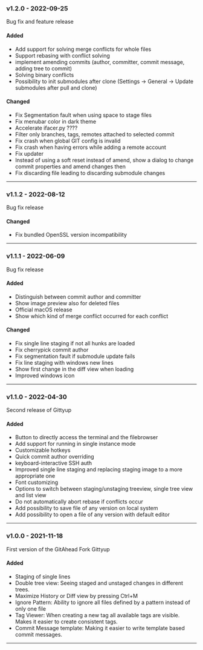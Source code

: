 ### v1.2.0 - 2022-09-25

Bug fix and feature release

#### Added
* Add support for solving merge conflicts for whole files
* Support rebasing with conflict solving
* implement amending commits (author, committer, commit message, adding tree to commit)
* Solving binary conflicts
* Possibility to init submodules after clone (Settings -> General -> Update submodules after pull and clone)

#### Changed
* Fix Segmentation fault when using space to stage files
* Fix menubar color in dark theme
* Accelerate ifacer.py ????
* Filter only branches, tags, remotes attached to selected commit
* Fix crash when global GIT config is invalid
* Fix crash when having errors while adding a remote account
* Fix updater
* Instead of using a soft reset instead of amend, show a dialog to change commit properties and amend changes then
* Fix discarding file leading to discarding submodule changes

----

### v1.1.2 - 2022-08-12

Bug fix release

#### Changed

* Fix bundled OpenSSL version incompatibility

----

### v1.1.1 - 2022-06-09

Bug fix release

#### Added
* Distinguish between commit author and committer
* Show image preview also for deleted files
* Official macOS release
* Show which kind of merge conflict occurred for each conflict

#### Changed
* Fix single line staging if not all hunks are loaded
* Fix cherrypick commit author
* Fix segmentation fault if submodule update fails
* Fix line staging with windows new lines
* Show first change in the diff view when loading
* Improved windows icon

----

### v1.1.0 - 2022-04-30

Second release of Gittyup

#### Added
* Button to directly access the terminal and the filebrowser
* Add support for running in single instance mode
* Customizable hotkeys
* Quick commit author overriding
* keyboard-interactive SSH auth
* Improved single line staging and replacing staging image to a more appropriate one
* Font customizing
* Options to switch between staging/unstaging treeview, single tree view and list view
* Do not automatically abort rebase if conflicts occur
* Add possibility to save file of any version on local system
* Add possibility to open a file of any version with default editor

----

### v1.0.0 - 2021-11-18

First version of the GitAhead Fork Gittyup

#### Added
* Staging of single lines
* Double tree view: Seeing staged and unstaged changes in different trees.
* Maximize History or Diff view by pressing Ctrl+M
* Ignore Pattern: Ability to ignore all files defined by a pattern instead of only one file
* Tag Viewer: When creating a new tag all available tags are visible. Makes it easier to create consistent tags.
* Commit Message template: Making it easier to write template based commit messages.

----

